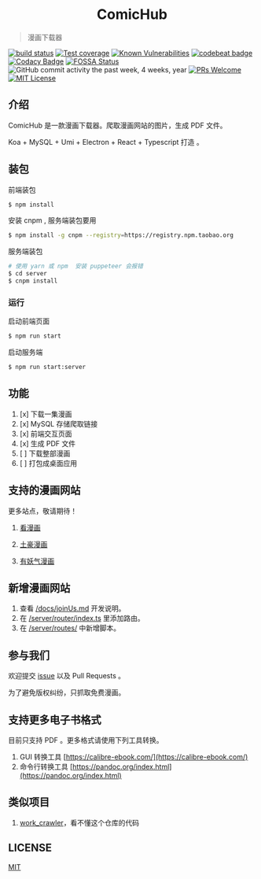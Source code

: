 <h1 style="text-align:center">ComicHub</h1>

> 漫画下载器

[![build status](https://img.shields.io/travis/nusr/ComicHub/master.svg?style=flat-square)](https://travis-ci.org/nusr/ComicHub)
[![Test coverage](https://img.shields.io/codecov/c/github/nusr/ComicHub.svg?style=flat-square)](https://codecov.io/github/nusr/ComicHub?branch=master)
[![Known Vulnerabilities](https://snyk.io/test/github/nusr/ComicHub/badge.svg?targetFile=package.json)](https://snyk.io/test/github/nusr/ComicHub?targetFile=package.json)
[![codebeat badge](https://codebeat.co/badges/d9f586aa-2e0a-4999-ad9a-4f51cb6f4fae)](https://codebeat.co/projects/github-com-nusr-comichub-master)
[![Codacy Badge](https://api.codacy.com/project/badge/Grade/9600f74529c7446292b20527855f6aea)](https://www.codacy.com/app/nusr/ComicHub?utm_source=github.com&utm_medium=referral&utm_content=nusr/ComicHub&utm_campaign=Badge_Grade)
[![FOSSA Status](https://app.fossa.com/api/projects/git%2Bgithub.com%2Fnusr%2FComicHub.svg?type=shield)](https://app.fossa.com/projects/git%2Bgithub.com%2Fnusr%2FComicHub?ref=badge_shield)
![GitHub commit activity the past week, 4 weeks, year](https://img.shields.io/github/commit-activity/y/nusr/ComicHub.svg)
[![PRs Welcome](https://img.shields.io/badge/PRs-welcome-brightgreen.svg?style=flat-square)](http://makeapullrequest.com)
[![MIT License](https://img.shields.io/github/license/nusr/ComicHub.svg)](http://opensource.org/licenses/MIT)

## 介绍

ComicHub 是一款漫画下载器。爬取漫画网站的图片，生成 PDF 文件。

Koa + MySQL + Umi + Electron + React + Typescript 打造 。

## 装包

前端装包

```bash
$ npm install
```

安装 cnpm , 服务端装包要用

```bash
$ npm install -g cnpm --registry=https://registry.npm.taobao.org
```

服务端装包

```bash
# 使用 yarn 或 npm  安装 puppeteer 会报错
$ cd server
$ cnpm install
```

### 运行

启动前端页面

```bash
$ npm run start
```

启动服务端

```bash
$ npm run start:server
```

## 功能

1. [x] 下载一集漫画
2. [x] MySQL 存储爬取链接
3. [x] 前端交互页面
4. [x] 生成 PDF 文件
5. [ ] 下载整部漫画
6. [ ] 打包成桌面应用

## 支持的漫画网站

更多站点，敬请期待！

1. [看漫画](https://www.manhuagui.com)

1. [土豪漫画](https://www.tohomh123.com)

1. [有妖气漫画](http://www.u17.com/)

## 新增漫画网站

1. 查看 [/docs/joinUs.md](https://github.com/nusr/ComicHub/blob/master/docs/joinUs.md) 开发说明。
1. 在 [/server/router/index.ts](https://github.com/nusr/ComicHub/blob/master/server/router/index.ts) 里添加路由。
1. 在 [/server/routes/](https://github.com/nusr/ComicHub/tree/master/server/routes) 中新增脚本。

## 参与我们

欢迎提交 [issue](https://github.com/nusr/ComicHub/issues) 以及 Pull Requests 。

为了避免版权纠纷，只抓取免费漫画。

## 支持更多电子书格式

目前只支持 PDF 。更多格式请使用下列工具转换。

1. GUI 转换工具 [https://calibre-ebook.com/](https://calibre-ebook.com/)
1. 命令行转换工具 [https://pandoc.org/index.html](https://pandoc.org/index.html)

## 类似项目

1. [work_crawler](https://github.com/kanasimi/work_crawler)，看不懂这个仓库的代码

## LICENSE

[MIT](LICENSE)
